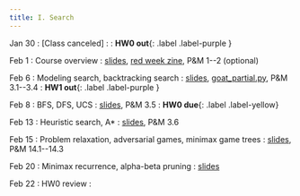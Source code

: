 ```yaml
---
title: I. Search
---
```


Jan 30
: [Class canceled]
  : 
: **HW0 out**{: .label .label-purple }

Feb 1
: Course overview
  : [slides](../assets/files/L01-overview.pdf), [red week zine](../assets/files/REDWEEKZINE.pdf), P&M 1--2 (optional)

Feb 6
: Modeling search, backtracking search
  : [slides](../assets/files/L02-search.pdf), [goat_partial.py](../assets/files/goat_partial.py), P&M 3.1--3.4
: **HW1 out**{: .label .label-purple }

Feb 8
: BFS, DFS, UCS
  : [slides](../assets/files/L03-search.pdf), P&M 3.5
: **HW0 due**{: .label .label-yellow}

Feb 13
: Heuristic search, A*
  : [slides](../assets/files/L04-search.pdf), P&M 3.6

Feb 15
: Problem relaxation, adversarial games, minimax game trees
  : [slides](../assets/files/L05-search.pdf), P&M 14.1--14.3

Feb 20
: Minimax recurrence, alpha-beta pruning
  : [slides](../assets/files/L06-search.pdf)

Feb 22
: HW0 review
  :
